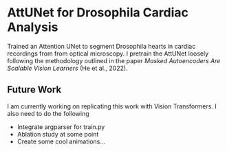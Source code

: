 # AttUNet for Drosophila Cardiac Analysis

Trained an Attention UNet to segment Drosophila hearts in cardiac recordings from from optical microscopy. I pretrain the AttUNet loosely following the methodology outlined in the paper *Masked Autoencoders Are Scalable Vision Learners* (He et al., 2022). 


## Future Work

I am currently working on replicating this work with Vision Transformers. I also need to do the following

- Integrate argparser for train.py
- Ablation study at some point 
- Create some cool animations...

